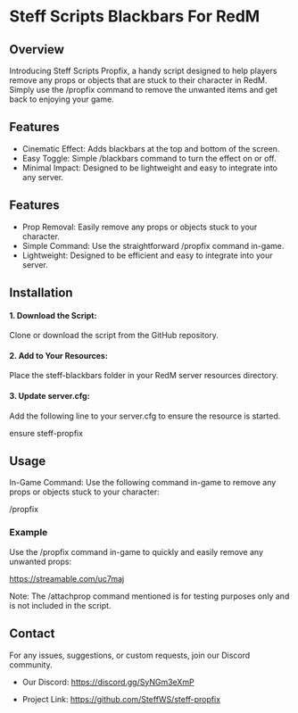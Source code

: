 # Steff Scripts Blackbars For RedM

## Overview
Introducing Steff Scripts Propfix, a handy script designed to help players remove any props or objects that are stuck to their character in RedM. Simply use the /propfix command to remove the unwanted items and get back to enjoying your game.

## Features
- Cinematic Effect: Adds blackbars at the top and bottom of the screen.
- Easy Toggle: Simple /blackbars command to turn the effect on or off.
- Minimal Impact: Designed to be lightweight and easy to integrate into any server.

## Features
- Prop Removal: Easily remove any props or objects stuck to your character.
- Simple Command: Use the straightforward /propfix command in-game.
- Lightweight: Designed to be efficient and easy to integrate into your server.

## Installation
#### 1. Download the Script:
Clone or download the script from the GitHub repository.

#### 2. Add to Your Resources:
Place the steff-blackbars folder in your RedM server resources directory.

#### 3. Update server.cfg:
Add the following line to your server.cfg to ensure the resource is started.

ensure steff-propfix

## Usage
In-Game Command:
Use the following command in-game to remove any props or objects stuck to your character:

/propfix

### Example
Use the /propfix command in-game to quickly and easily remove any unwanted props:

https://streamable.com/uc7maj

Note: The /attachprop command mentioned is for testing purposes only and is not included in the script.

## Contact
For any issues, suggestions, or custom requests, join our Discord community.

- Our Discord: https://discord.gg/SyNGm3eXmP

- Project Link: https://github.com/SteffWS/steff-propfix
